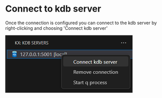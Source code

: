 # Connect to kdb server

Once the connection is configured you can connect to the kdb server by right-clicking and choosing 'Connect kdb server'

![Extension panel](connect.png "Connect kdb server")
